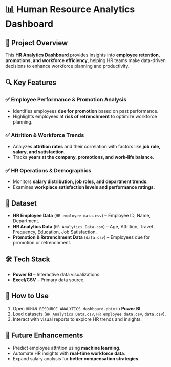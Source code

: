# 📊 Human Resource Analytics Dashboard

## 📝 Project Overview
This **HR Analytics Dashboard** provides insights into **employee retention, promotions, and workforce efficiency**, helping HR teams make data-driven decisions to enhance workforce planning and productivity.

## 🔍 Key Features

### ✅ Employee Performance & Promotion Analysis
- Identifies employees **due for promotion** based on past performance.
- Highlights employees at **risk of retrenchment** to optimize workforce planning.

### ✅ Attrition & Workforce Trends
- Analyzes **attrition rates** and their correlation with factors like **job role, salary, and satisfaction**.
- Tracks **years at the company, promotions, and work-life balance**.

### ✅ HR Operations & Demographics
- Monitors **salary distribution, job roles, and department trends**.
- Examines **workplace satisfaction levels and performance ratings**.

## 💾 Dataset
- **HR Employee Data** (`HR employee data.csv`) – Employee ID, Name, Department.
- **HR Analytics Data** (`HR Analytics Data.csv`) – Age, Attrition, Travel Frequency, Education, Job Satisfaction.
- **Promotion & Retrenchment Data** (`data.csv`) – Employees due for promotion or retrenchment.

## 🛠️ Tech Stack
- **Power BI** – Interactive data visualizations.
- **Excel/CSV** – Primary data source.

## 🚀 How to Use
1. Open `HUMAN RESOURCE ANALYTICS dashboard.pbix` in **Power BI**.
2. Load datasets (`HR Analytics Data.csv`, `HR employee data.csv`, `data.csv`).
3. Interact with visual reports to explore HR trends and insights.

## 📌 Future Enhancements
- Predict employee attrition using **machine learning**.
- Automate HR insights with **real-time workforce data**.
- Expand salary analysis for **better compensation strategies**.
